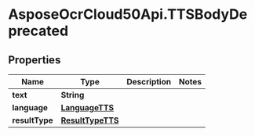 # AsposeOcrCloud50Api.TTSBodyDeprecated

## Properties

Name | Type | Description | Notes
------------ | ------------- | ------------- | -------------
**text** | **String** |  | 
**language** | [**LanguageTTS**](LanguageTTS.md) |  | 
**resultType** | [**ResultTypeTTS**](ResultTypeTTS.md) |  | 


